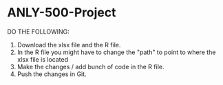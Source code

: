 # ANLY-500-Project

DO THE FOLLOWING:

1. Download the xlsx file and the R file.
2. In the R file you might have to change the "path" to point to where the xlsx file is located
3. Make the changes / add bunch of code in the R file.
4. Push the changes in Git.
